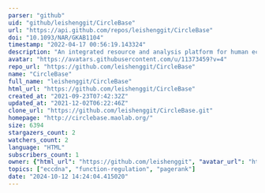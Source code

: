 ```yaml
---
parser: "github"
uid: "github/leishenggit/CircleBase"
url: "https://api.github.com/repos/leishenggit/CircleBase"
doi: "10.1093/NAR/GKAB1104"
timestamp: "2022-04-17 00:56:19.143324"
description: "An integrated resource and analysis platform for human eccDNAs"
avatar: "https://avatars.githubusercontent.com/u/11373459?v=4"
repo_url: "https://github.com/leishenggit/CircleBase"
name: "CircleBase"
full_name: "leishenggit/CircleBase"
html_url: "https://github.com/leishenggit/CircleBase"
created_at: "2021-09-23T07:42:32Z"
updated_at: "2021-12-02T06:22:46Z"
clone_url: "https://github.com/leishenggit/CircleBase.git"
homepage: "http://circlebase.maolab.org/"
size: 6394
stargazers_count: 2
watchers_count: 2
language: "HTML"
subscribers_count: 1
owner: {"html_url": "https://github.com/leishenggit", "avatar_url": "https://avatars.githubusercontent.com/u/11373459?v=4", "login": "leishenggit", "type": "User"}
topics: ["eccdna", "function-regulation", "pagerank"]
date: "2024-10-12 14:24:04.415020"
---
```

